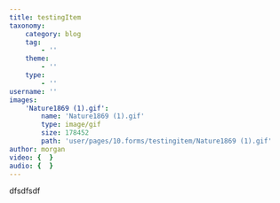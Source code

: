 ```yaml
---
title: testingItem
taxonomy:
    category: blog
    tag:
        - ''
    theme:
        - ''
    type:
        - ''
username: ''
images:
    'Nature1869 (1).gif':
        name: 'Nature1869 (1).gif'
        type: image/gif
        size: 178452
        path: 'user/pages/10.forms/testingitem/Nature1869 (1).gif'
author: morgan
video: {  }
audio: {  }
---
```


dfsdfsdf